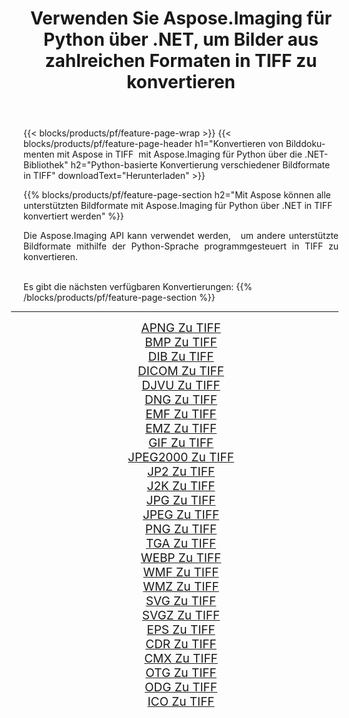 ﻿---
title: Verwenden Sie Aspose.Imaging für Python über .NET, um Bilder aus zahlreichen Formaten in TIFF zu konvertieren 
weight: 3920
url: /de/python-net/conversion/to/tiff/ 
lang: de
langdirlevel: 2
locales: zh-hans,ja,it,ru,de,es,fr,nl,id,lt,pl,pt,vi,tr,ko,zh-hant,ar,hi,th,sv,cs,uk,he
description: Sie können Aspose.Imaging für Python über die .NET-Bibliothek verwenden, um eine Vielzahl von Formaten in TIFF zu konvertieren.
---

{{< blocks/products/pf/feature-page-wrap >}}
{{< blocks/products/pf/feature-page-header h1="Konvertieren von Bilddokumenten mit Aspose in TIFF  mit Aspose.Imaging für Python über die .NET-Bibliothek" h2="Python-basierte Konvertierung verschiedener Bildformate in TIFF" downloadText="Herunterladen" >}}


{{% blocks/products/pf/feature-page-section  h2="Mit Aspose können alle unterstützten Bildformate mit Aspose.Imaging für Python über .NET in TIFF konvertiert werden" %}}
<p align=justify>Die Aspose.Imaging API kann verwendet werden,   um andere unterstützte Bildformate mithilfe der Python-Sprache programmgesteuert in TIFF zu konvertieren.</p>
<br/>
Es gibt die nächsten verfügbaren Konvertierungen:
{{% /blocks/products/pf/feature-page-section %}}
<div class="container-fluid productfamilypage bg-gray">
    <div class="convertypes bg-gray agp-content section">
        <div class="container">
		<hr style="margin-left:-20px;"/>
		<div class="row other-converters" style="gap: 10px;font-size: 19px;text-align:center;">
		    <div class='col-md-2 other-converter remove-lp remove-rp'><a href="/imaging/de/python-net/conversion/apng-to-tiff/" style="padding:15px;">APNG Zu TIFF</a></div>
<div class='col-md-2 other-converter remove-lp remove-rp'><a href="/imaging/de/python-net/conversion/bmp-to-tiff/" style="padding:15px;">BMP Zu TIFF</a></div>
<div class='col-md-2 other-converter remove-lp remove-rp'><a href="/imaging/de/python-net/conversion/dib-to-tiff/" style="padding:15px;">DIB Zu TIFF</a></div>
<div class='col-md-2 other-converter remove-lp remove-rp'><a href="/imaging/de/python-net/conversion/dicom-to-tiff/" style="padding:15px;">DICOM Zu TIFF</a></div>
<div class='col-md-2 other-converter remove-lp remove-rp'><a href="/imaging/de/python-net/conversion/djvu-to-tiff/" style="padding:15px;">DJVU Zu TIFF</a></div>
<div class='col-md-2 other-converter remove-lp remove-rp'><a href="/imaging/de/python-net/conversion/dng-to-tiff/" style="padding:15px;">DNG Zu TIFF</a></div>
<div class='col-md-2 other-converter remove-lp remove-rp'><a href="/imaging/de/python-net/conversion/emf-to-tiff/" style="padding:15px;">EMF Zu TIFF</a></div>
<div class='col-md-2 other-converter remove-lp remove-rp'><a href="/imaging/de/python-net/conversion/emz-to-tiff/" style="padding:15px;">EMZ Zu TIFF</a></div>
<div class='col-md-2 other-converter remove-lp remove-rp'><a href="/imaging/de/python-net/conversion/gif-to-tiff/" style="padding:15px;">GIF Zu TIFF</a></div>
<div class='col-md-2 other-converter remove-lp remove-rp'><a href="/imaging/de/python-net/conversion/jpeg2000-to-tiff/" style="padding:15px;">JPEG2000 Zu TIFF</a></div>
<div class='col-md-2 other-converter remove-lp remove-rp'><a href="/imaging/de/python-net/conversion/jp2-to-tiff/" style="padding:15px;">JP2 Zu TIFF</a></div>
<div class='col-md-2 other-converter remove-lp remove-rp'><a href="/imaging/de/python-net/conversion/j2k-to-tiff/" style="padding:15px;">J2K Zu TIFF</a></div>
<div class='col-md-2 other-converter remove-lp remove-rp'><a href="/imaging/de/python-net/conversion/jpg-to-tiff/" style="padding:15px;">JPG Zu TIFF</a></div>
<div class='col-md-2 other-converter remove-lp remove-rp'><a href="/imaging/de/python-net/conversion/jpeg-to-tiff/" style="padding:15px;">JPEG Zu TIFF</a></div>
<div class='col-md-2 other-converter remove-lp remove-rp'><a href="/imaging/de/python-net/conversion/png-to-tiff/" style="padding:15px;">PNG Zu TIFF</a></div>
<div class='col-md-2 other-converter remove-lp remove-rp'><a href="/imaging/de/python-net/conversion/tga-to-tiff/" style="padding:15px;">TGA Zu TIFF</a></div>
<div class='col-md-2 other-converter remove-lp remove-rp'><a href="/imaging/de/python-net/conversion/webp-to-tiff/" style="padding:15px;">WEBP Zu TIFF</a></div>
<div class='col-md-2 other-converter remove-lp remove-rp'><a href="/imaging/de/python-net/conversion/wmf-to-tiff/" style="padding:15px;">WMF Zu TIFF</a></div>
<div class='col-md-2 other-converter remove-lp remove-rp'><a href="/imaging/de/python-net/conversion/wmz-to-tiff/" style="padding:15px;">WMZ Zu TIFF</a></div>
<div class='col-md-2 other-converter remove-lp remove-rp'><a href="/imaging/de/python-net/conversion/svg-to-tiff/" style="padding:15px;">SVG Zu TIFF</a></div>
<div class='col-md-2 other-converter remove-lp remove-rp'><a href="/imaging/de/python-net/conversion/svgz-to-tiff/" style="padding:15px;">SVGZ Zu TIFF</a></div>
<div class='col-md-2 other-converter remove-lp remove-rp'><a href="/imaging/de/python-net/conversion/eps-to-tiff/" style="padding:15px;">EPS Zu TIFF</a></div>
<div class='col-md-2 other-converter remove-lp remove-rp'><a href="/imaging/de/python-net/conversion/cdr-to-tiff/" style="padding:15px;">CDR Zu TIFF</a></div>
<div class='col-md-2 other-converter remove-lp remove-rp'><a href="/imaging/de/python-net/conversion/cmx-to-tiff/" style="padding:15px;">CMX Zu TIFF</a></div>
<div class='col-md-2 other-converter remove-lp remove-rp'><a href="/imaging/de/python-net/conversion/otg-to-tiff/" style="padding:15px;">OTG Zu TIFF</a></div>
<div class='col-md-2 other-converter remove-lp remove-rp'><a href="/imaging/de/python-net/conversion/odg-to-tiff/" style="padding:15px;">ODG Zu TIFF</a></div>
<div class='col-md-2 other-converter remove-lp remove-rp'><a href="/imaging/de/python-net/conversion/ico-to-tiff/" style="padding:15px;">ICO Zu TIFF</a></div>
                </div>
        </div>
    </div>
</div>
<br/>

